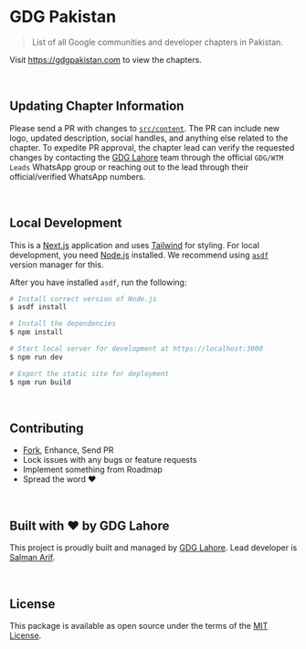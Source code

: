 GDG Pakistan
============

> List of all Google communities and developer chapters in Pakistan.

Visit https://gdgpakistan.com to view the chapters.

<br>




## Updating Chapter Information

Please send a PR with changes to [`src/content`][contentjs]. The PR can include new logo, updated description, social handles,
and anything else related to the chapter. To expedite PR approval, the chapter lead can verify the requested changes by
contacting the [GDG Lahore][gdglahore] team through the official `GDG/WTM Leads` WhatsApp group or reaching out to the lead
through their official/verified WhatsApp numbers.

<br>




## Local Development

This is a [Next.js][nextjs] application and uses [Tailwind][tailwind] for styling. For local development, you need
[Node.js][nodejs] installed. We recommend using [`asdf`][asdf] version manager for this.

After you have installed `asdf`, run the following:

```sh
# Install correct version of Node.js
$ asdf install

# Install the dependencies
$ npm install

# Start local server for development at https://localhost:3000
$ npm run dev

# Export the static site for deployment
$ npm run build
```

<br>




## Contributing

 - [Fork][github-fork], Enhance, Send PR
 - Lock issues with any bugs or feature requests
 - Implement something from Roadmap
 - Spread the word :heart:

<br>




## Built with ❤️ by GDG Lahore

This project is proudly built and managed by [GDG Lahore][gdglahore]. Lead developer is [Salman Arif][salman].

<br>




## License

This package is available as open source under the terms of the [MIT License][license].

<br>




[asdf]: https://github.com/asdf-vm/asdf/
[nextjs]: https://nextjs.org
[nodejs]: https://nodejs.org
[tailwind]: https://tailwindcss.com/
[contentjs]: https://github.com/gdglahore/gdgpakistan/blob/main/src/content/content.js
[gdglahore]: https://gdglahore.com
[salman]: https://x.com/maani_mir
[license]: ./LICENSE
[github-fork]: https://github.com/gdglahore/gdgpakistan/fork
